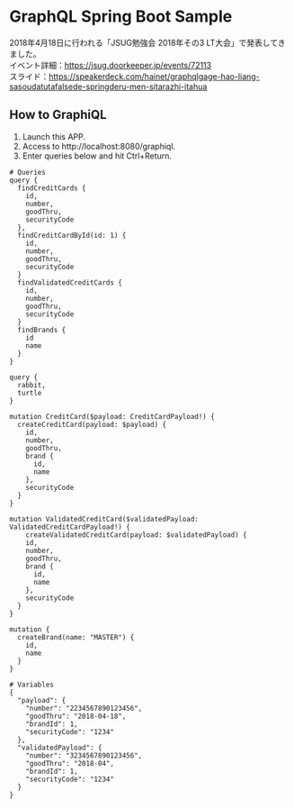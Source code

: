 # GraphQL Spring Boot Sample
2018年4月18日に行われる「JSUG勉強会 2018年その3 LT大会」で発表してきました。  
イベント詳細：https://jsug.doorkeeper.jp/events/72113  
スライド：https://speakerdeck.com/hainet/graphqlgage-hao-liang-sasoudatutafalsede-springderu-men-sitarazhi-itahua

## How to GraphiQL
1. Launch this APP.
1. Access to http://localhost:8080/graphiql.
1. Enter queries below and hit Ctrl+Return.
```
# Queries
query {
  findCreditCards {
    id,
    number,
    goodThru,
    securityCode
  },
  findCreditCardById(id: 1) {
    id,
    number,
    goodThru,
    securityCode
  }
  findValidatedCreditCards {
    id,
    number,
    goodThru,
    securityCode
  }
  findBrands {
    id
    name
  }
}

query {
  rabbit,
  turtle
}

mutation CreditCard($payload: CreditCardPayload!) {
  createCreditCard(payload: $payload) {
    id,
    number,
    goodThru,
    brand {
      id,
      name
    },
    securityCode
  }
}

mutation ValidatedCreditCard($validatedPayload: ValidatedCreditCardPayload!) {
    createValidatedCreditCard(payload: $validatedPayload) {
    id,
    number,
    goodThru,
    brand {
      id,
      name
    },
    securityCode
  }
}

mutation {
  createBrand(name: "MASTER") {
    id,
    name
  }
}

# Variables
{
  "payload": {
    "number": "2234567890123456",
    "goodThru": "2018-04-18",
    "brandId": 1,
    "securityCode": "1234"
  },
  "validatedPayload": {
    "number": "3234567890123456",
    "goodThru": "2018-04",
    "brandId": 1,
    "securityCode": "1234"
  }
}
```
